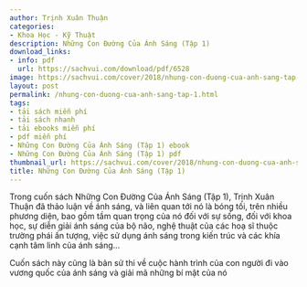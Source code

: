 ```yaml
---
author: Trịnh Xuân Thuận
categories:
- Khoa Học - Kỹ Thuật
description: Những Con Đường Của Ánh Sáng (Tập 1)
download_links:
- info: pdf
  url: https://sachvui.com/download/pdf/6528
image: https://sachvui.com/cover/2018/nhung-con-duong-cua-anh-sang-tap-1-.jpg
layout: post
permalink: /nhung-con-duong-cua-anh-sang-tap-1.html
tags:
- tải sách miễn phí
- tải sách nhanh
- tải ebooks miễn phí
- pdf miễn phí
- Những Con Đường Của Ánh Sáng (Tập 1) ebook
- Những Con Đường Của Ánh Sáng (Tập 1) pdf
thumbnail_url: https://sachvui.com/cover/2018/nhung-con-duong-cua-anh-sang-tap-1-.jpg
title: Những Con Đường Của Ánh Sáng (Tập 1)
---
```


 <div class="item-desc text-justify"> <p>Trong cuốn sách Những Con Đường Của Ánh Sáng (Tập 1), Trịnh Xuân Thuận đã thảo luận về ánh sáng, và liên quan tới nó là bóng tối, trên nhiều phương diện, bao gồm tầm quan trọng của nó đối với sự sống, đối với khoa học, sự diễn giải ánh sáng của bộ não, nghệ thuật của các hoạ sĩ thuộc trường phái ấn tượng, việc sử dụng ánh sáng trong kiến trúc và các khía cạnh tâm linh của ánh sáng...</p><p>Cuốn sách này cũng là bản sử thi về cuộc hành trình của con người đi vào vương quốc của ánh sáng và giải mã những bí mật của nó</p> </div>